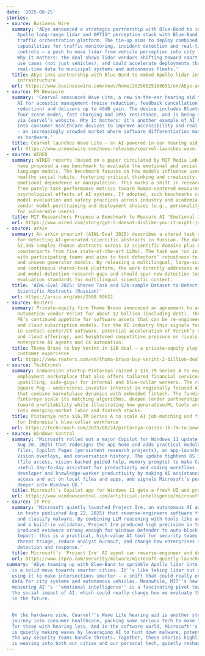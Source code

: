 ```yaml
---
date: '2025-08-25'
stories:
- source: Business Wire
  summary: 'AEye announced a strategic partnership with Blue‑Band to integrate its
    Apollo long‑range lidar and OPTIS™ perception stack with Blue‑Band’s Integrator‑AI™
    traffic orchestration platform. The tie-up aims to deploy combined sensing + AI
    capabilities for traffic monitoring, incident detection and real‑time intersection
    controls — a push to move lidar from vehicle perception into city infrastructure.
    Why it matters: the deal shows lidar vendors shifting toward smart‑city and infrastructure
    use cases (not just vehicles), and could accelerate deployments that feed richer,
    real‑time data to municipal systems and autonomous fleets.'
  title: AEye inks partnership with Blue‑Band to embed Apollo lidar into AI traffic
    infrastructure
  url: https://www.businesswire.com/news/home/20250825168651/en/AEye-and-Blue-Band-Announce-Strategic-Partnership-to-Accelerate-Smart-City-Infrastructure-with-AI-Driven-Lidar-Solutions
- source: PR Newswire
  summary: 'Cearvol announced Wave Lite, a new in‑the‑ear hearing aid that uses on‑device
    AI for acoustic management (noise reduction, feedback cancellation, own‑voice
    reduction) and delivers up to 40dB gain. The device includes Bluetooth streaming,
    four scene modes, fast charging and IPX5 resistance, and is being sold initially
    via Cearvol’s website. Why it matters: it’s another example of AI being embedded
    into consumer healthcare devices to improve accessibility and real‑world performance
    — an increasingly crowded market where software differentiation matters as much
    as hardware.'
  title: Cearvol launches Wave Lite — an AI‑powered in‑ear hearing aid with 40dB gain
  url: https://www.prnewswire.com/news-releases/cearvol-launches-wave-lite-ai-redefines-hearing-with-powerful-40db-gain-302536938.html
- source: WIRED
  summary: WIRED reports (based on a paper circulated by MIT Media Lab) that researchers
    have proposed a new benchmark to evaluate the emotional and social impact of large
    language models. The benchmark focuses on how models influence users — e.g., encouraging
    healthy social habits, fostering critical thinking and creativity, and avoiding
    emotional dependence or manipulation. This marks a shift in research evaluation
    from purely task‑performance metrics toward human-centered measures that capture
    psychological effects of AI systems. If adopted, such benchmarks could reshape
    model evaluation and safety practices across industry and academia, and influence
    vendor model‑posttraining and deployment choices (e.g., personality tuning, safeguards
    for vulnerable users).
  title: MIT Researchers Propose a Benchmark to Measure AI 'Emotional Intelligence'
  url: https://www.wired.com/story/gpt-5-doesnt-dislike-you-it-might-just-need-a-benchmark-for-empathy/
- source: arXiv
  summary: An arXiv preprint (AINL‑Eval 2025) describes a shared task and public dataset
    for detecting AI‑generated scientific abstracts in Russian. The dataset contains
    52,305 samples (human abstracts across 12 scientific domains plus AI‑generated
    counterparts from five state‑of‑the‑art LLMs). The task was run in two phases
    with participating teams and aims to test detectors’ robustness to unseen domains
    and unseen generator models. By releasing a multilingual, large-scale benchmark
    and continuous shared‑task platform, the work directly addresses academic‑integrity
    and model‑detection research gaps and should spur new detection techniques and
    evaluation standards for multilingual scientific content.
  title: 'AINL‑Eval 2025: Shared Task and 52k‑sample Dataset to Detect AI‑Generated
    Scientific Abstracts (Russian)'
  url: https://arxiv.org/abs/2508.09622
- source: Reuters
  summary: Private‑equity firm Thoma Bravo announced an agreement to acquire customer‑experience
    automation vendor Verint for about $2 billion (including debt). The deal highlights
    PE’s continued appetite for software assets that can be re‑engineered around AI
    and cloud subscription models. For the AI industry this signals further consolidation
    in contact‑center/CX software, potential acceleration of Verint’s shift to AI‑native
    and cloud offerings, and heightened competitive pressure on rivals that supply
    enterprise AI agents and CX automation.
  title: Thoma Bravo to buy Verint in $2B deal — a private‑equity play on AI‑powered
    customer experience
  url: https://www.reuters.com/en/thoma-bravo-buy-verint-2-billion-deal-2025-08-25/
- source: TechCrunch
  summary: Indonesian startup Pintarnya raised a $16.7M Series A to expand an AI‑driven
    employment marketplace that also offers tailored financial services (secured loans,
    upskilling, side‑gigs) for informal and blue‑collar workers. The round — led by
    Square Peg — underscores investor interest in regionally focused AI applications
    that combine marketplace dynamics with embedded fintech. The funding should let
    Pintarnya scale its matching algorithms, deepen lender partnerships, and push
    toward profitability while illustrating how generative/ML tools are diffusing
    into emerging‑market labor and fintech stacks.
  title: Pintarnya nets $16.7M Series A to scale AI job‑matching and fintech services
    for Indonesia’s blue‑collar workforce
  url: https://techcrunch.com/2025/08/24/pintarnya-raises-16-7m-to-power-jobs-and-financial-services-in-indonesia/
- source: Windows Central
  summary: 'Microsoft rolled out a major Copilot for Windows 11 update (rolling since
    Aug 20, 2025) that redesigns the app home and adds practical modules — Recent
    Files, Copilot Pages (persistent research projects), an app-launcher with Copilot
    Vision overlays, and conversation history. The update tightens OS integration
    (file access, vision-backed guided help, memory prompts) to make Copilot a more
    useful day-to-day assistant for productivity and coding workflows. Impact: improves
    developer and knowledge-worker productivity by making AI assistance quicker to
    access and act on local files and apps, and signals Microsoft’s push to bake Copilot
    deeper into Windows UX.'
  title: Microsoft’s Copilot app for Windows 11 gets a fresh UI and practical modules
  url: https://www.windowscentral.com/artificial-intelligence/microsoft-copilot/windows-11s-copilot-app-gets-a-facelift-plus-tools-youll-actually-use-heres-why-i-like-it
- source: IT Pro
  summary: 'Microsoft quietly launched Project Ire, an autonomous AI agent (announced
    in tests published Aug 22, 2025) that reverse-engineers software files to detect
    and classify malware. By combining LLM reasoning with tools like angr and Ghidra
    and a built‑in validator, Project Ire produced high precision in tests and even
    produced evidence strong enough for Windows Defender to auto-block an APT strain.
    Impact: this is a practical, high-value AI tool for security teams — it can accelerate
    threat triage, reduce analyst burnout, and change how enterprises scale malware
    detection and response.'
  title: Microsoft’s 'Project Ire' AI agent can reverse‑engineer and detect malware
  url: https://www.itpro.com/security/malware/microsoft-quietly-launched-an-ai-agent-that-can-reverse-engineer-and-detect-malware
summary: 'AEye teaming up with Blue-Band to sprinkle Apollo lidar into traffic infrastructure
  is a solid move towards smarter cities. It''s like taking lidar out of the car and
  using it to make intersections smarter — a shift that could really enrich real-time
  data for city systems and autonomous vehicles. Meanwhile, MIT''s new benchmark for
  measuring AI''s ''emotional intelligence'' is a fascinating pivot towards understanding
  the social impact of AI, which could really change how we evaluate these systems
  in the future.


  On the hardware side, Cearvol''s Wave Lite hearing aid is another step in AI''s
  journey into consumer healthcare, packing some serious tech to make life a bit easier
  for those with hearing loss. And in the software world, Microsoft''s Project Ire
  is quietly making waves by leveraging AI to hunt down malware, potentially reshaping
  the way security teams handle threats. Together, these stories highlight how AI
  is weaving into both our cities and our personal tech, quietly reshaping the landscape.'
---
```


<!-- Generated with AI web search 2025-08-25 13:37 UTC -->
